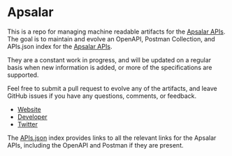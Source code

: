 # ApsalarThis is a repo for managing machine readable artifacts for the [Apsalar APIs](http://apsalar.com/). The goal is to maintain and evolve an OpenAPI, Postman Collection, and APIs.json index for the [Apsalar APIs](http://apsalar.com/).They are a constant work in progress, and will be updated on a regular basis when new information is added, or more of the specifications are supported.Feel free to submit a pull request to evolve any of the artifacts, and leave GitHub issues if you have any questions, comments, or feedback.- [Website](http://apsalar.com/)- [Developer](http://apsalar.com/)- [Twitter](https://twitter.com/apsalarinc)The [APIs.json](https://github.com/api-evangelist/apsalar/blob/master/apis.json) index provides links to all the relevant links for the Apsalar APIs, including the OpenAPI and Postman if they are present.
